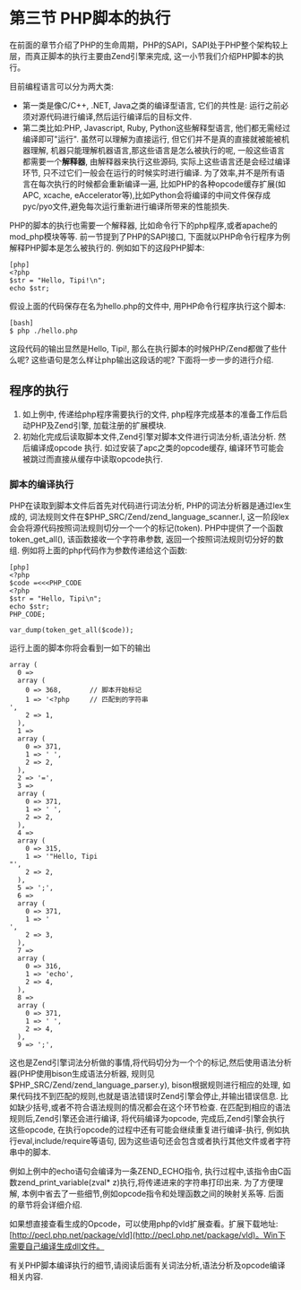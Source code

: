 # 第三节 PHP脚本的执行

在前面的章节介绍了PHP的生命周期，PHP的SAPI，SAPI处于PHP整个架构较上层，而真正脚本的执行主要由Zend引擎来完成,
这一小节我们介绍PHP脚本的执行。

目前编程语言可以分为两大类:

* 第一类是像C/C++, .NET, Java之类的编译型语言, 它们的共性是: 运行之前必须对源代码进行编译,然后运行编译后的目标文件.
* 第二类比如:PHP, Javascript, Ruby, Python这些解释型语言, 他们都无需经过编译即可"运行". 虽然可以理解为直接运行,
但它们并不是真的直接就被能被机器理解, 机器只能理解机器语言,那这些语言是怎么被执行的呢, 一般这些语言都需要一个**解释器**,
由解释器来执行这些源码, 实际上这些语言还是会经过编译环节,
只不过它们一般会在运行的时候实时进行编译. 为了效率,并不是所有语言在每次执行的时候都会重新编译一遍,
比如PHP的各种opcode缓存扩展(如APC, xcache, eAccelerator等),比如Python会将编译的中间文件保存成pyc/pyo文件,避免每次运行重新进行编译所带来的性能损失.

PHP的脚本的执行也需要一个解释器, 比如命令行下的php程序,或者apache的mod_php模块等等. 前一节提到了PHP的SAPI接口, 下面就以PHP命令行程序为例解释PHP脚本是怎么被执行的.
例如如下的这段PHP脚本:

	[php]
	<?php
	$str = "Hello, Tipi!\n";
	echo $str;

假设上面的代码保存在名为hello.php的文件中, 用PHP命令行程序执行这个脚本:
	
	[bash]
	$ php ./hello.php

这段代码的输出显然是Hello, Tipi!, 那么在执行脚本的时候PHP/Zend都做了些什么呢? 这些语句是怎么样让php输出这段话的呢? 下面将一步一步的进行介绍.

## 程序的执行
1. 如上例中, 传递给php程序需要执行的文件, php程序完成基本的准备工作后启动PHP及Zend引擎, 加载注册的扩展模块.
1. 初始化完成后读取脚本文件,Zend引擎对脚本文件进行词法分析,语法分析. 然后编译成opcode 执行. 如过安装了apc之类的opcode缓存,
   编译环节可能会被跳过而直接从缓存中读取opcode执行.

### 脚本的编译执行
PHP在读取到脚本文件后首先对代码进行词法分析, PHP的词法分析器是通过lex生成的, 词法规则文件在$PHP_SRC/Zend/zend_language_scanner.l,
这一阶段lex会会将源代码按照词法规则切分一个一个的标记(token). PHP中提供了一个函数token_get_all(), 该函数接收一个字符串参数, 返回一个按照词法规则切分好的数组.
例如将上面的php代码作为参数传递给这个函数:

	[php]
	<?php
	$code =<<<PHP_CODE
	<?php
	$str = "Hello, Tipi\n";
	echo $str;
	PHP_CODE;

	var_dump(token_get_all($code));

运行上面的脚本你将会看到一如下的输出

	array (
	  0 => 
	  array (
		0 => 368,  		// 脚本开始标记
		1 => '<?php  	// 匹配到的字符串
	',
		2 => 1,
	  ),
	  1 => 
	  array (
		0 => 371,
		1 => ' ',
		2 => 2,
	  ),
	  2 => '=',
	  3 => 
	  array (
		0 => 371,
		1 => ' ',
		2 => 2,
	  ),
	  4 => 
	  array (
		0 => 315,
		1 => '"Hello, Tipi
	"',
		2 => 2,
	  ),
	  5 => ';',
	  6 => 
	  array (
		0 => 371,
		1 => '
	',
		2 => 3,
	  ),
	  7 => 
	  array (
		0 => 316,
		1 => 'echo',
		2 => 4,
	  ),
	  8 => 
	  array (
		0 => 371,
		1 => ' ',
		2 => 4,
	  ),
	  9 => ';',

这也是Zend引擎词法分析做的事情,将代码切分为一个个的标记,然后使用语法分析器(PHP使用bison生成语法分析器, 规则见$PHP_SRC/Zend/zend_language_parser.y),
bison根据规则进行相应的处理, 如果代码找不到匹配的规则,也就是语法错误时Zend引擎会停止,并输出错误信息. 比如缺少括号,或者不符合语法规则的情况都会在这个环节检查.
在匹配到相应的语法规则后,Zend引擎还会进行编译, 将代码编译为opcode, 完成后,Zend引擎会执行这些opcode, 在执行opcode的过程中还有可能会继续重复进行编译-执行,
例如执行eval,include/require等语句, 因为这些语句还会包含或者执行其他文件或者字符串中的脚本.

例如上例中的echo语句会编译为一条ZEND_ECHO指令, 执行过程中,该指令由C函数zend_print_variable(zval\* z)执行,将传递进来的字符串打印出来.
为了方便理解, 本例中省去了一些细节,例如opcode指令和处理函数之间的映射关系等. 后面的章节将会详细介绍.

如果想直接查看生成的Opcode，可以使用php的vld扩展查看。扩展下载地址: [http://pecl.php.net/package/vld](http://pecl.php.net/package/vld)。Win下需要自己编译生成dll文件。

有关PHP脚本编译执行的细节,请阅读后面有关词法分析,语法分析及opcode编译相关内容.
